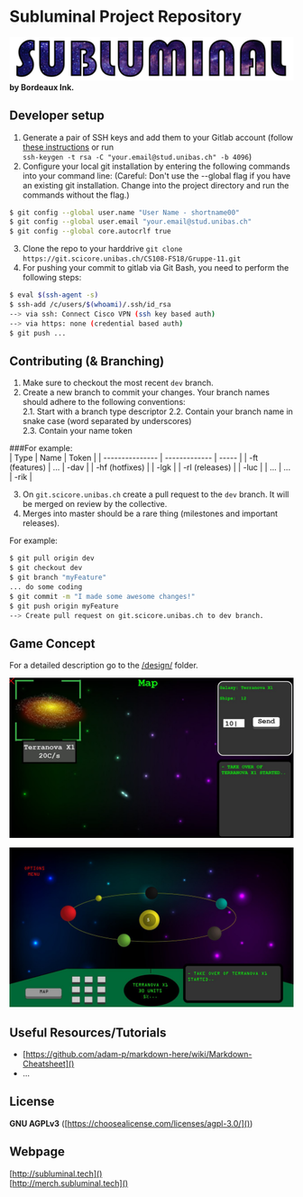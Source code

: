 # Subluminal Project Repository

[![Logo](./assets/logo/subluminal_logo.png)](http://subluminal.tech) **by Bordeaux Ink.**


## Developer setup
1. Generate a pair of SSH keys and add them to your Gitlab account (follow [these instructions](https://git.scicore.unibas.ch/help/ssh/README#generating-a-new-ssh-key-pair) or run  
``ssh-keygen -t rsa -C "your.email@stud.unibas.ch" -b 4096``)
2. Configure your local git installation by entering the following commands into your command line:
(Careful: Don't use the --global flag if you have an existing git installation. Change into the project directory and run the commands without the flag.)
```sh
$ git config --global user.name "User Name - shortname00"  
$ git config --global user.email "your.email@stud.unibas.ch"
$ git config --global core.autocrlf true  
```
3. Clone the repo to your harddrive ``git clone https://git.scicore.unibas.ch/CS108-FS18/Gruppe-11.git``  
4. For pushing your commit to gitlab via Git Bash, you need to perform the following steps:
```sh
$ eval $(ssh-agent -s)
$ ssh-add /c/users/$(whoami)/.ssh/id_rsa
--> via ssh: Connect Cisco VPN (ssh key based auth)
--> via https: none (credential based auth)
$ git push ...
```


## Contributing (& Branching)
1. Make sure to checkout the most recent ``dev`` branch.
2. Create a new branch to commit your changes.  Your branch names should adhere to the following conventions:  
2.1. Start with a branch type descriptor
2.2. Contain your branch name in snake case (word separated by underscores)  
2.3. Contain your name token  

###For example:  
| Type            | Name          | Token |
| --------------- | ------------- | ----- |
| -ft (features)  | ...           | -dav  |
| -hf (hotfixes)  |               | -lgk  |
| -rl (releases)  |               | -luc  |
| ...             | ...           | -rik  |

3. On ``git.scicore.unibas.ch`` create a pull request to the ``dev`` branch. It will be merged on review by the collective.
4. Merges into master should be a rare thing (milestones and important releases).

For example:
```sh
$ git pull origin dev
$ git checkout dev
$ git branch "myFeature"
... do some coding
$ git commit -m "I made some awesome changes!"
$ git push origin myFeature
--> Create pull request on git.scicore.unibas.ch to dev branch.
```


## Game Concept
For a detailed description go to the [/design/](/design/) folder.  

![Mockup Image 1](./assets/mockup/ui_1.png)  

![Mockup Image 2](./assets/mockup/ui_2.png)


## Useful Resources/Tutorials
- [https://github.com/adam-p/markdown-here/wiki/Markdown-Cheatsheet]()
- ...

## License
**GNU AGPLv3** ([https://choosealicense.com/licenses/agpl-3.0/]())


## Webpage
[http://subluminal.tech]()  
[http://merch.subluminal.tech]()  
